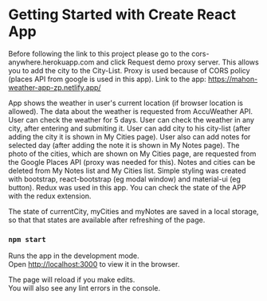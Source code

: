 # Getting Started with Create React App

Before following the link to this project please go to the cors-anywhere.herokuapp.com and click Request demo proxy server. This allows you to add the city to the City-List. Proxy is used because of CORS policy (places API from google is used in this app).
Link to the app: https://mahon-weather-app-zp.netlify.app/

App shows the weather in user's current location (if browser location is allowed). The data about the weather is requested from AccuWeather API. User can check the weather for 5 days. User can check the weather in any city, after entering and submiting it. User can add city to his city-list (after adding the city it is shown in My Cities page). User also can add notes for selected day (after adding the note it is shown in My Notes page). The photo of the cities, which are shown on My Cities page, are requested from the Google Places API (proxy was needed for this). Notes and cities can be deleted from My Notes list and My Cities list. 
Simple styling was created with bootstrap, react-bootstrap (eg modal window) and material-ui (eg button).
Redux was used in this app. You can check the state of the APP with the redux extension.

The state of currentCity, myCities and myNotes are saved in a local storage, so that that states are available after refreshing of the page.


### `npm start`

Runs the app in the development mode.\
Open [http://localhost:3000](http://localhost:3000) to view it in the browser.

The page will reload if you make edits.\
You will also see any lint errors in the console.

